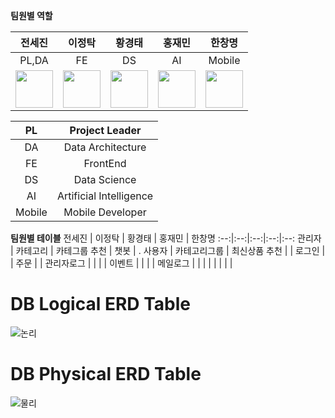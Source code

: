 **팀원별 역할**
 
전세진 | 이정탁 | 황경태 | 홍재민 | 한창명
:--:|:--:|:--:|:--:|:--:
PL,DA | FE | DS | AI | Mobile
<a href="https://github.com/zazasj"><img src="https://avatars.githubusercontent.com/zazasj" width="60" height="60"></a> | <a href="https://github.com/JTak2"><img src="https://avatars.githubusercontent.com/JTak2" width="60" height="60"></a> | <a href="https://github.com/HwangReaper"><img src="https://avatars.githubusercontent.com/HwangReaper" width="60" height="60"></a> | <a href="https://github.com/hongjm99"><img src="https://avatars.githubusercontent.com/hongjm99" width="60" height="60"></a> | <a href="https://github.com/ChangMyungGit"><img src="https://avatars.githubusercontent.com/ChangMyungGit" width="60" height="60"></a>



PL | Project Leader
:--:|:--:
DA|Data Architecture 
FE | FrontEnd
DS | Data Science
AI | Artificial Intelligence
Mobile | Mobile Developer


**팀원별 테이블**
전세진 | 이정탁 | 황경태 | 홍재민 | 한창명
:--:|:--:|:--:|:--:|:--:
관리자 | 카테고리 | 카테그룹 추천 | 챗봇 | .
사용자 | 카테고리그룹 | 최신상품 추천 |  | 
로그인 |  | 주문 |  |
관리자로그 |  |  |  |
이벤트 |  |  |  |
메일로그 |  |  |  |
|  |  |  |



# DB Logical ERD Table
![논리](https://github.com/zazasj/team5_v2sbm3c/assets/105793155/6b678a4b-5235-4dce-9a3e-5c9a9d233973)

# DB Physical ERD Table
![물리](https://github.com/zazasj/team5_v2sbm3c/assets/105793155/4e1cb96e-8355-494c-a021-0e4dc7e6e721)

